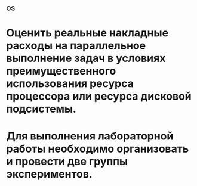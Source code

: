 ### OS
# Оценить реальные накладные расходы на параллельное выполнение задач в условиях преимущественного использования ресурса процессора или ресурса дисковой подсистемы.
# Для выполнения лабораторной работы необходимо организовать и провести две группы экспериментов.
